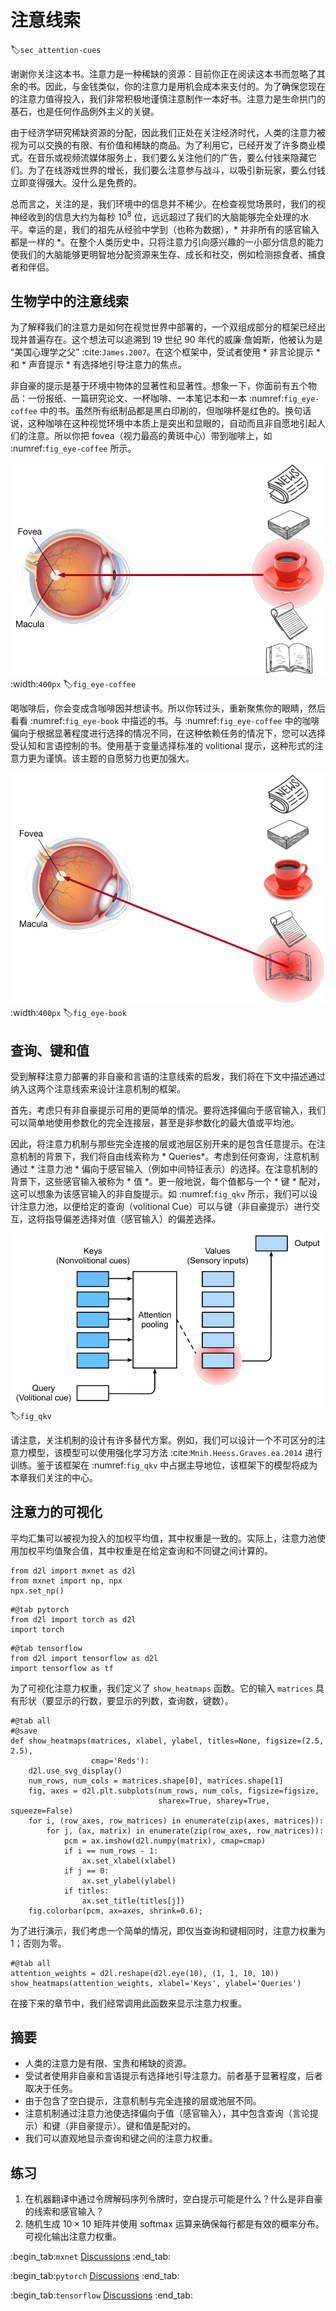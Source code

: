 # 注意线索
:label:`sec_attention-cues`

谢谢你关注这本书。注意力是一种稀缺的资源：目前你正在阅读这本书而忽略了其余的书。因此，与金钱类似，你的注意力是用机会成本来支付的。为了确保您现在的注意力值得投入，我们非常积极地谨慎注意制作一本好书。注意力是生命拱门的基石，也是任何作品例外主义的关键。

由于经济学研究稀缺资源的分配，因此我们正处在关注经济时代，人类的注意力被视为可以交换的有限、有价值和稀缺的商品。为了利用它，已经开发了许多商业模式。在音乐或视频流媒体服务上，我们要么关注他们的广告，要么付钱来隐藏它们。为了在线游戏世界的增长，我们要么注意参与战斗，以吸引新玩家，要么付钱立即变得强大。没什么是免费的。

总而言之，关注的是，我们环境中的信息并不稀少。在检查视觉场景时，我们的视神经收到的信息大约为每秒 $10^8$ 位，远远超过了我们的大脑能够完全处理的水平。幸运的是，我们的祖先从经验中学到（也称为数据），* 并非所有的感官输入都是一样的 *。在整个人类历史中，只将注意力引向感兴趣的一小部分信息的能力使我们的大脑能够更明智地分配资源来生存、成长和社交，例如检测掠食者、捕食者和伴侣。

## 生物学中的注意线索

为了解释我们的注意力是如何在视觉世界中部署的，一个双组成部分的框架已经出现并普遍存在。这个想法可以追溯到 19 世纪 90 年代的威廉·詹姆斯，他被认为是 “美国心理学之父” :cite:`James.2007`。在这个框架中，受试者使用 * 非言论提示 * 和 * 声音提示 * 有选择地引导注意力的焦点。

非自豪的提示是基于环境中物体的显著性和显著性。想象一下，你面前有五个物品：一份报纸、一篇研究论文、一杯咖啡、一本笔记本和一本 :numref:`fig_eye-coffee` 中的书。虽然所有纸制品都是黑白印刷的，但咖啡杯是红色的。换句话说，这种咖啡在这种视觉环境中本质上是突出和显眼的，自动而且非自愿地引起人们的注意。所以你把 fovea（视力最高的黄斑中心）带到咖啡上，如 :numref:`fig_eye-coffee` 所示。

![Using the nonvolitional cue based on saliency (red cup, non-paper), attention is involuntarily directed to the coffee.](../img/eye-coffee.svg)
:width:`400px`
:label:`fig_eye-coffee`

喝咖啡后，你会变成含咖啡因并想读书。所以你转过头，重新聚焦你的眼睛，然后看看 :numref:`fig_eye-book` 中描述的书。与 :numref:`fig_eye-coffee` 中的咖啡偏向于根据显著程度进行选择的情况不同，在这种依赖任务的情况下，您可以选择受认知和言语控制的书。使用基于变量选择标准的 volitional 提示，这种形式的注意力更为谨慎。该主题的自愿努力也更加强大。

![Using the volitional cue (want to read a book) that is task-dependent, attention is directed to the book under volitional control.](../img/eye-book.svg)
:width:`400px`
:label:`fig_eye-book`

## 查询、键和值

受到解释注意力部署的非自豪和言语的注意线索的启发，我们将在下文中描述通过纳入这两个注意线索来设计注意机制的框架。

首先，考虑只有非自豪提示可用的更简单的情况。要将选择偏向于感官输入，我们可以简单地使用参数化的完全连接层，甚至是非参数化的最大值或平均池。

因此，将注意力机制与那些完全连接的层或池层区别开来的是包含任意提示。在注意机制的背景下，我们将自由线索称为 * Queries*。考虑到任何查询，注意机制通过 * 注意力池 * 偏向于感官输入（例如中间特征表示）的选择。在注意机制的背景下，这些感官输入被称为 * 值 *。更一般地说，每个值都与一个 * 键 * 配对，这可以想象为该感官输入的非自旋提示。如 :numref:`fig_qkv` 所示，我们可以设计注意力池，以便给定的查询（volitional Cue）可以与键（非自豪提示）进行交互，这将指导偏差选择对值（感官输入）的偏差选择。

![Attention mechanisms bias selection over values (sensory inputs) via attention pooling, which incorporates queries (volitional cues) and keys (nonvolitional cues).](../img/qkv.svg)
:label:`fig_qkv`

请注意，关注机制的设计有许多替代方案。例如，我们可以设计一个不可区分的注意力模型，该模型可以使用强化学习方法 :cite:`Mnih.Heess.Graves.ea.2014` 进行训练。鉴于该框架在 :numref:`fig_qkv` 中占据主导地位，该框架下的模型将成为本章我们关注的中心。

## 注意力的可视化

平均汇集可以被视为投入的加权平均值，其中权重是一致的。实际上，注意力池使用加权平均值聚合值，其中权重是在给定查询和不同键之间计算的。

```{.python .input}
from d2l import mxnet as d2l
from mxnet import np, npx
npx.set_np()
```

```{.python .input}
#@tab pytorch
from d2l import torch as d2l
import torch
```

```{.python .input}
#@tab tensorflow
from d2l import tensorflow as d2l
import tensorflow as tf
```

为了可视化注意力权重，我们定义了 `show_heatmaps` 函数。它的输入 `matrices` 具有形状（要显示的行数，要显示的列数，查询数，键数）。

```{.python .input}
#@tab all
#@save
def show_heatmaps(matrices, xlabel, ylabel, titles=None, figsize=(2.5, 2.5),
                  cmap='Reds'):
    d2l.use_svg_display()
    num_rows, num_cols = matrices.shape[0], matrices.shape[1]
    fig, axes = d2l.plt.subplots(num_rows, num_cols, figsize=figsize,
                                 sharex=True, sharey=True, squeeze=False)
    for i, (row_axes, row_matrices) in enumerate(zip(axes, matrices)):
        for j, (ax, matrix) in enumerate(zip(row_axes, row_matrices)):
            pcm = ax.imshow(d2l.numpy(matrix), cmap=cmap)
            if i == num_rows - 1:
                ax.set_xlabel(xlabel)
            if j == 0:
                ax.set_ylabel(ylabel)
            if titles:
                ax.set_title(titles[j])
    fig.colorbar(pcm, ax=axes, shrink=0.6);
```

为了进行演示，我们考虑一个简单的情况，即仅当查询和键相同时，注意力权重为 1；否则为零。

```{.python .input}
#@tab all
attention_weights = d2l.reshape(d2l.eye(10), (1, 1, 10, 10))
show_heatmaps(attention_weights, xlabel='Keys', ylabel='Queries')
```

在接下来的章节中，我们经常调用此函数来显示注意力权重。

## 摘要

* 人类的注意力是有限、宝贵和稀缺的资源。
* 受试者使用非自豪和言语提示有选择地引导注意力。前者基于显著程度，后者取决于任务。
* 由于包含了空白提示，注意机制与完全连接的层或池层不同。
* 注意机制通过注意力池使选择偏向于值（感官输入），其中包含查询（言论提示）和键（非自豪提示）。键和值是配对的。
* 我们可以直观地显示查询和键之间的注意力权重。

## 练习

1. 在机器翻译中通过令牌解码序列令牌时，空白提示可能是什么？什么是非自豪的线索和感官输入？
1. 随机生成 $10 \times 10$ 矩阵并使用 softmax 运算来确保每行都是有效的概率分布。可视化输出注意力权重。

:begin_tab:`mxnet`
[Discussions](https://discuss.d2l.ai/t/1596)
:end_tab:

:begin_tab:`pytorch`
[Discussions](https://discuss.d2l.ai/t/1592)
:end_tab:

:begin_tab:`tensorflow`
[Discussions](https://discuss.d2l.ai/t/1710)
:end_tab:
